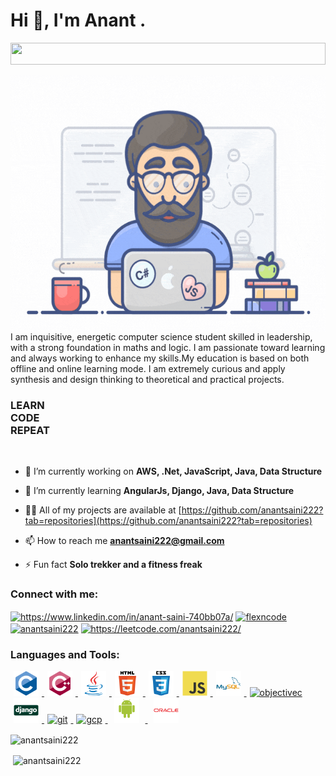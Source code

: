 <h1 align="left">Hi 👋, I'm Anant </>. </h1>
<p  align="left">
<img  src="https://readme-typing-svg.herokuapp.com/?size=35&color=03989EFF&width=900&lines=Passionate+Fullstack+Developer;University+Graduate+Software+Engineer;Self-taught+Graphics+Designer"  width="100%"  height="35px">
</p>
  
   <img align="right" alt="GIF" src="https://github.com/anantsaini222/anantsaini222/blob/main/developer.gif" width="550" height="410" />
<p align="left">I am inquisitive, energetic computer science student skilled in leadership, with a strong foundation in maths and logic. I am passionate toward learning and always working to enhance my skills.My education is based on both offline and online learning mode. I am extremely curious and apply synthesis and design thinking to theoretical and practical projects.</p>
<h3>LEARN<br>
CODE<br>
REPEAT</h3><br>

- 🔭 I’m currently working on **AWS, .Net, JavaScript, Java, Data Structure**

- 🌱 I’m currently learning **AngularJs, Django, Java, Data Structure**

- 👨‍💻 All of my projects are available at [https://github.com/anantsaini222?tab=repositories](https://github.com/anantsaini222?tab=repositories)

- 📫 How to reach me **anantsaini222@gmail.com**

- ⚡ Fun fact **Solo trekker and a fitness freak**

<h3 align="left">Connect with me:</h3>
<p align="left">
<a href="https://linkedin.com/in/https://www.linkedin.com/in/anant-saini-740bb07a/" target="blank"><img align="center" src="https://cdn.jsdelivr.net/npm/simple-icons@3.0.1/icons/linkedin.svg" alt="https://www.linkedin.com/in/anant-saini-740bb07a/" height="30" width="40" /></a>
<a href="https://instagram.com/flexncode" target="blank"><img align="center" src="https://cdn.jsdelivr.net/npm/simple-icons@3.0.1/icons/instagram.svg" alt="flexncode" height="30" width="40" /></a>
<a href="https://www.hackerrank.com/anantsaini222" target="blank"><img align="center" src="https://cdn.jsdelivr.net/npm/simple-icons@3.0.1/icons/hackerrank.svg" alt="anantsaini222" height="30" width="40" /></a>
<a href="https://www.leetcode.com/https://leetcode.com/anantsaini222/" target="blank"><img align="center" src="https://cdn.jsdelivr.net/npm/simple-icons@3.0.1/icons/leetcode.svg" alt="https://leetcode.com/anantsaini222/" height="30" width="40" /></a>
</p>

<h3 align="left">Languages and Tools:</h3>

<p align="left"> 
  <a href="https://www.cprogramming.com/" target="_blank"> <img src="https://raw.githubusercontent.com/devicons/devicon/master/icons/c/c-original.svg" alt="c" width="40" height="40" hspace="5"/> </a> 
  <a href="https://www.w3schools.com/cpp/" target="_blank"> <img src="https://raw.githubusercontent.com/devicons/devicon/master/icons/cplusplus/cplusplus-original.svg" alt="cplusplus" width="40" height="40" hspace="5"/> </a> 
  <a href="https://www.java.com" target="_blank"> <img src="https://raw.githubusercontent.com/devicons/devicon/master/icons/java/java-original.svg" alt="java" width="40" height="40" hspace="5"/> </a>
  <a href="https://www.w3.org/html/" target="_blank"> <img src="https://raw.githubusercontent.com/devicons/devicon/master/icons/html5/html5-original-wordmark.svg" alt="html5" width="40" height="40"/ hspace="5"> </a> 
  <a href="https://www.w3schools.com/css/" target="_blank"> <img src="https://raw.githubusercontent.com/devicons/devicon/master/icons/css3/css3-original-wordmark.svg" alt="css3" width="40" height="40" hspace="5"/> </a> 
  <a href="https://developer.mozilla.org/en-US/docs/Web/JavaScript" target="_blank"> <img src="https://raw.githubusercontent.com/devicons/devicon/master/icons/javascript/javascript-original.svg" alt="javascript" width="40" height="40" hspace="5"/> </a> 
  <a href="https://www.mysql.com/" target="_blank"> <img src="https://raw.githubusercontent.com/devicons/devicon/master/icons/mysql/mysql-original-wordmark.svg" alt="mysql" width="40" height="40" hspace="5"/> </a> 
  <a href="https://developer.apple.com/library/archive/documentation/Cocoa/Conceptual/ProgrammingWithObjectiveC/Introduction/Introduction.html" target="_blank"> <img src="https://www.vectorlogo.zone/logos/apple_objectivec/apple_objectivec-icon.svg" alt="objectivec" width="40" height="40" hspace="5"/> </a>
  <a href="https://www.djangoproject.com/" target="_blank"> <img src="https://raw.githubusercontent.com/devicons/devicon/master/icons/django/django-original.svg" alt="django" width="40" height="40" hspace="5"/> </a>
  <a href="https://git-scm.com/" target="_blank"> <img src="https://www.vectorlogo.zone/logos/git-scm/git-scm-icon.svg" alt="git" width="40" height="40" hspace="5"/> </a> 
  <a href="https://cloud.google.com" target="_blank"> <img src="https://www.vectorlogo.zone/logos/google_cloud/google_cloud-icon.svg" alt="gcp" width="40" height="40" hspace="5"/> </a> 
   <a href="https://developer.android.com" target="_blank"> <img src="https://raw.githubusercontent.com/devicons/devicon/master/icons/android/android-original-wordmark.svg" alt="android" width="40" height="40" hspace="10"/> </a>
  <a href="https://www.oracle.com/" target="_blank"> <img src="https://raw.githubusercontent.com/devicons/devicon/master/icons/oracle/oracle-original.svg" alt="oracle" width="40" height="40" hspace="10"/> </a> 
</p>


<p><img align="center" src="https://github-readme-streak-stats.herokuapp.com/?user=anantsaini222&" alt="anantsaini222" /></p>
<p>&nbsp;<img align="center" src="https://github-readme-stats.vercel.app/api?username=anantsaini222&show_icons=true&locale=en" alt="anantsaini222" /></p>
